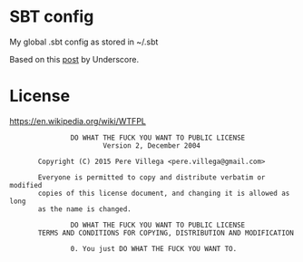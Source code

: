 # SBT config

My global .sbt config as stored in ~/.sbt

Based on this [post](http://underscore.io/blog/posts/2015/11/09/sbt-commands.html) by Underscore.

# License

https://en.wikipedia.org/wiki/WTFPL


                   DO WHAT THE FUCK YOU WANT TO PUBLIC LICENSE
                           Version 2, December 2004

           Copyright (C) 2015 Pere Villega <pere.villega@gmail.com>

           Everyone is permitted to copy and distribute verbatim or modified
           copies of this license document, and changing it is allowed as long
           as the name is changed.

                   DO WHAT THE FUCK YOU WANT TO PUBLIC LICENSE
           TERMS AND CONDITIONS FOR COPYING, DISTRIBUTION AND MODIFICATION

                   0. You just DO WHAT THE FUCK YOU WANT TO.

